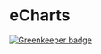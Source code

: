 # eCharts

[![Greenkeeper badge](https://badges.greenkeeper.io/jeffersonswartz/eCharts.svg)](https://greenkeeper.io/)